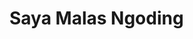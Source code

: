 <h1>Saya Malas Ngoding</h1>

<!---
meqhh/meqhh is a ✨ special ✨ repository because its `README.md` (this file) appears on your GitHub profile.
You can click the Preview link to take a look at your changes.
--->
